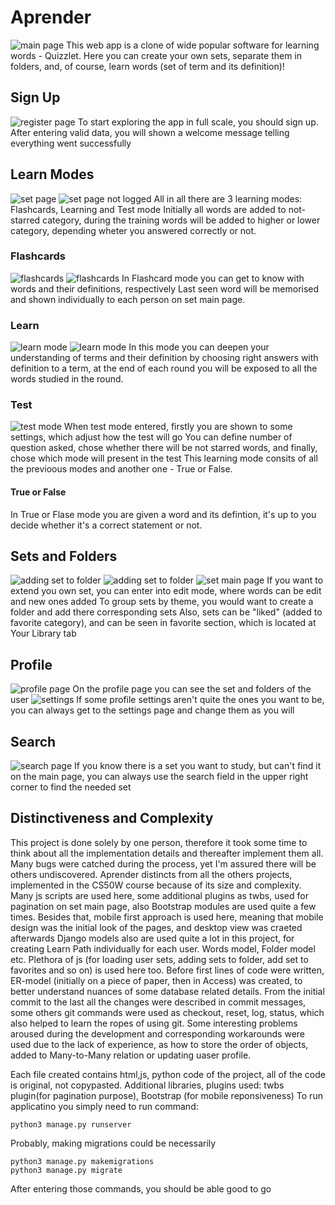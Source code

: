 # Aprender
![main page](readme/index.png)
This web app is a clone of wide popular software for learning words - Quizzlet.
Here you can create your own sets, separate them in folders, and, of course, learn words (set of term and its definition)!


## Sign Up
![register page](readme/register.png)
To start exploring the app in full scale, you should sign up. After entering valid data,
you will shown a welcome message telling everything went successfully

## Learn Modes
![set page](readme/set.png)
![set page not logged](readme/set_main_page_not_signed.png)
All in all there are 3 learning modes: Flashcards, Learning and Test mode
Initially all words are added to not-starred category, during the training words will be 
added to higher or lower category, depending wheter you answered correctly or not.

### Flashcards
![flashcards](readme/flashcard.png)
![flashcards](readme/flashcard_flipped.png.png)
In Flashcard mode you can get to know with words and their definitions, respectively
Last seen word will be memorised and shown individually to each person on set main page.

### Learn
![learn mode](readme/learn_round.png)
![learn mode](readme/learn_wrong.png)
In this mode you can deepen your understanding of terms and their definition by choosing right answers with
definition to a term, at the end of each round you will be exposed to all the words studied in the round.

### Test
![test mode](readme/test.png)
When test mode entered, firstly you are shown to some settings, which adjust how the test will go
You can define number of question asked, chose whether there will be not starred words, and finally,
chose which mode will present in the test
This learning mode consits of all the previoous modes and another one - True or False.
#### True or False
In True or Flase mode you are given a word and its defintion, it's up to you decide whether it's a correct
statement or not.

## Sets and Folders
![adding set to folder](readme/set_to_folder.png)
![adding set to folder](readme/set_to_folder_from_folder.png)
![set main page](readme/set_main_page_not_signed.png)
If you want to extend you own set, you can enter into edit mode, where words can be edit and new ones added
To group sets by theme, you would want to create a folder and add there corresponding sets
Also, sets can be "liked" (added to favorite category), and can be seen in favorite section, which is located at Your Library tab

## Profile
![profile page](readme/profile.png)
On the profile page you can see the set and folders of the user
![settings](readme/profile_settings.png)
If some profile settings aren't quite the ones you want to be, you can always get to the settings page and change them
as you will

## Search
![search page](readme/search.png)
If you know there is a set you want to study, but can't find it on the main page, you can always use the search field in the upper right corner to find the needed set





## Distinctiveness and Complexity
This project is done solely by one person, therefore it took some time to think about all the implementation details
and thereafter implement them all.
Many bugs were catched during the process, yet I'm assured there will be others undiscovered.
Aprender distincts from all the others projects, implemented in the  CS50W course because of its size and complexity.
Many js scripts are used here, some additional plugins as twbs, used for pagination on set main page, also Bootstrap modules are
used quite a few times.
Besides that, mobile first approach is used here, meaning that mobile design was the initial look of the pages, and desktop view
was craeted afterwards
Django models also are used quite a lot in this project, for creating Learn Path individually for each user. Words model, Folder model etc. Plethora of js (for loading user sets, adding sets to folder, add set to favorites and so on) is used here too.
Before first lines of code were written, ER-model (initially on a piece of paper, then in Access) was created, to better understand
nuances of some database related details. From the initial commit to the last all the changes were described in commit messages, 
some others git commands were used as checkout, reset, log, status, which also helped to learn the ropes of using git.
Some interesting problems aroused during the development and corresponding workarounds were used due to the lack of experience, as how to store the order of objects, added to Many-to-Many relation or updating uaser profile.

Each file created contains html,js, python code of the project, all of the code is original, not copypasted.
Additional libraries, plugins used: twbs plugin(for pagination purpose), Bootstrap (for mobile reponsiveness)
To run applicatino you simply need to run command: 
```
python3 manage.py runserver
```
Probably, making migrations could be necessarily
```
python3 manage.py makemigrations
python3 manage.py migrate
```

After entering those commands, you should be able good to go
